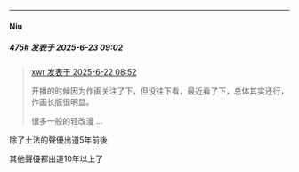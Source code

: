 ﻿
*****

####  Niu  
##### 475#       发表于 2025-6-23 09:02

<blockquote><a href="httphttps://stage1st.com/2b/forum.php?mod=redirect&amp;goto=findpost&amp;pid=67983141&amp;ptid=2171097" target="_blank">xwr 发表于 2025-6-22 08:52</a>

开播的时候因为作画关注了下，但没往下看，最近看了下，总体其实还行，作画长版很明显。

很多一般的轻改漫 ...</blockquote>
除了土法的聲優出道5年前後

其他聲優都出道10年以上了

